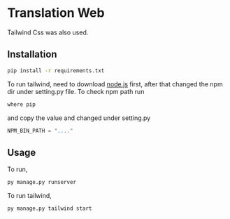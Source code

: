 # Translation Web

Tailwind Css was also used.

## Installation

```bash
pip install -r requirements.txt
```

To run tailwind, need to download [node.js](https://nodejs.org/en) first, after that changed the npm dir under setting.py file. To check npm path run

```python
where pip
```

and copy the value and changed under setting.py

```python
NPM_BIN_PATH = "...."
```

## Usage

To run,

```python
py manage.py runserver
```

To run tailwind,

```python
py manage.py tailwind start
```

